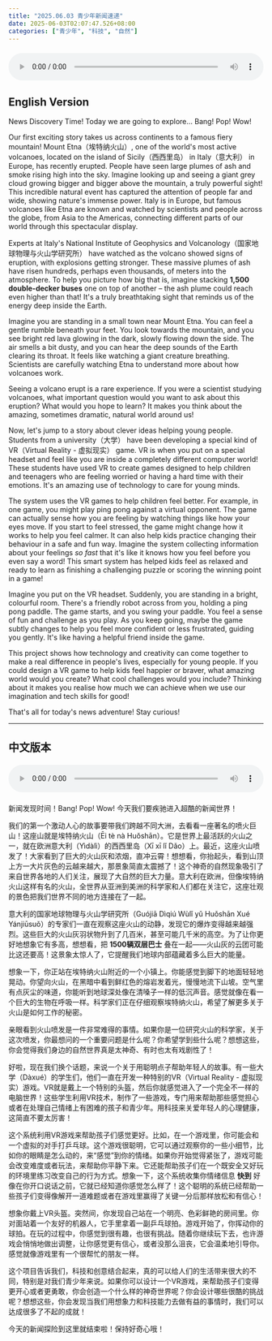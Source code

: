 ```yaml
---
title: "2025.06.03 青少年新闻速递"
date: 2025-06-03T02:07:47.526+08:00
categories: ["青少年", "科技", "自然"]
---
```

<audio controls style="width: 100%; max-width: 900px; margin: 1.5em 0; display: block;">
  <source src="/mp3/teen_news/20250603.en.mp3" type="audio/mpeg">
</audio>

## English Version

News Discovery Time! Today we are going to explore... Bang! Pop! Wow!

Our first exciting story takes us across continents to a famous fiery mountain! Mount Etna（埃特纳火山）, one of the world's most active volcanoes, located on the island of Sicily（西西里岛） in Italy（意大利） in Europe, has recently erupted. People have seen large plumes of ash and smoke rising high into the sky. Imagine looking up and seeing a giant grey cloud growing bigger and bigger above the mountain, a truly powerful sight! This incredible natural event has captured the attention of people far and wide, showing nature's immense power. Italy is in Europe, but famous volcanoes like Etna are known and watched by scientists and people across the globe, from Asia to the Americas, connecting different parts of our world through this spectacular display.

Experts at Italy's National Institute of Geophysics and Volcanology（国家地球物理与火山学研究所） have watched as the volcano showed signs of eruption, with explosions getting stronger. These massive plumes of ash have risen hundreds, perhaps even thousands, of meters into the atmosphere. To help you picture how big that is, imagine stacking **1,500 double-decker buses** one on top of another – the ash plume could reach even higher than that! It's a truly breathtaking sight that reminds us of the energy deep inside the Earth.

Imagine you are standing in a small town near Mount Etna. You can feel a gentle rumble beneath your feet. You look towards the mountain, and you see bright red lava glowing in the dark, slowly flowing down the side. The air smells a bit dusty, and you can hear the deep sounds of the Earth clearing its throat. It feels like watching a giant creature breathing. Scientists are carefully watching Etna to understand more about how volcanoes work.

Seeing a volcano erupt is a rare experience. If you were a scientist studying volcanoes, what important question would you want to ask about this eruption? What would you hope to learn? It makes you think about the amazing, sometimes dramatic, natural world around us!

Now, let's jump to a story about clever ideas helping young people. Students from a university（大学） have been developing a special kind of VR（Virtual Reality - 虚拟现实） game. VR is when you put on a special headset and feel like you are inside a completely different computer world! These students have used VR to create games designed to help children and teenagers who are feeling worried or having a hard time with their emotions. It's an amazing use of technology to care for young minds.

The system uses the VR games to help children feel better. For example, in one game, you might play ping pong against a virtual opponent. The game can actually sense how you are feeling by watching things like how your eyes move. If you start to feel stressed, the game might change how it works to help you feel calmer. It can also help kids practice changing their behaviour in a safe and fun way. Imagine the system collecting information about your feelings *so fast* that it's like it knows how you feel before you even say a word! This smart system has helped kids feel as relaxed and ready to learn as finishing a challenging puzzle or scoring the winning point in a game!

Imagine you put on the VR headset. Suddenly, you are standing in a bright, colourful room. There's a friendly robot across from you, holding a ping pong paddle. The game starts, and you swing your paddle. You feel a sense of fun and challenge as you play. As you keep going, maybe the game subtly changes to help you feel more confident or less frustrated, guiding you gently. It's like having a helpful friend inside the game.

This project shows how technology and creativity can come together to make a real difference in people's lives, especially for young people. If you could design a VR game to help kids feel happier or braver, what amazing world would you create? What cool challenges would you include? Thinking about it makes you realise how much we can achieve when we use our imagination and tech skills for good!

That's all for today's news adventure! Stay curious!

---

## 中文版本

<audio controls style="width: 100%; max-width: 900px; margin: 1.5em 0; display: block;">
  <source src="/mp3/teen_news/20250603.cn.mp3" type="audio/mpeg">
</audio>

新闻发现时间！Bang! Pop! Wow! 今天我们要疾驰进入超酷的新闻世界！

我们的第一个激动人心的故事要带我们跨越不同大洲，去看看一座著名的喷火巨山！这座山就是埃特纳火山（Ēi tè nà Huǒshān）。它是世界上最活跃的火山之一，就在欧洲意大利（Yìdàlì）的西西里岛（Xī xī lǐ Dǎo）上。最近，这座火山喷发了！大家看到了巨大的火山灰和浓烟，直冲云霄！想想看，你抬起头，看到山顶上方一大片灰色的云越来越大，那景象简直太震撼了！这个神奇的自然现象吸引了来自世界各地的人们关注，展现了大自然的巨大力量。意大利在欧洲，但像埃特纳火山这样有名的火山，全世界从亚洲到美洲的科学家和人们都在关注它，这座壮观的景色把我们世界不同的地方连接在了一起。

意大利的国家地球物理与火山学研究所（Guójiā Dìqiú Wùlǐ yǔ Huǒshān Xué Yánjiūsuǒ）的专家们一直在观察这座火山的动静，发现它的爆炸变得越来越强烈。这些巨大的火山灰羽状物升到了几百米，甚至可能几千米的高空。为了让你更好地想象它有多高，想想看，把 **1500辆双层巴士** 叠在一起——火山灰的云团可能比这还要高！这景象太惊人了，它提醒我们地球内部蕴藏着多么巨大的能量。

想象一下，你正站在埃特纳火山附近的一个小镇上。你能感觉到脚下的地面轻轻地晃动。你望向火山，在黑暗中看到鲜红色的熔岩发着光，慢慢地流下山坡。空气里有点灰尘的味道，你能听到地球深处像在清嗓子一样的低沉声音。感觉就像在看一个巨大的生物在呼吸一样。科学家们正在仔细观察埃特纳火山，希望了解更多关于火山是如何工作的秘密。

亲眼看到火山喷发是一件非常难得的事情。如果你是一位研究火山的科学家，关于这次喷发，你最想问的一个重要问题是什么呢？你希望学到些什么呢？想想这些，你会觉得我们身边的自然世界真是太神奇、有时也太有戏剧性了！

好啦，现在我们换个话题，来说一个关于用聪明点子帮助年轻人的故事。有一些大学（Dàxué）的学生们，他们一直在开发一种特别的VR（Virtual Reality - 虚拟现实）游戏。VR就是戴上一个特别的头盔，然后你就感觉进入了一个完全不一样的电脑世界！这些学生利用VR技术，制作了一些游戏，专门用来帮助那些感觉担心或者在处理自己情绪上有困难的孩子和青少年。用科技来关爱年轻人的心理健康，这简直不要太厉害！

这个系统利用VR游戏来帮助孩子们感觉更好。比如，在一个游戏里，你可能会和一个虚拟的对手打乒乓球。这个游戏很聪明，它可以通过观察你的一些小细节，比如你的眼睛是怎么动的，来“感觉”到你的情绪。如果你开始觉得紧张了，游戏可能会改变难度或者玩法，来帮助你平静下来。它还能帮助孩子们在一个既安全又好玩的环境里练习改变自己的行为方式。想象一下，这个系统收集你情绪信息 **快到** 好像在你开口说话之前，它就已经知道你感觉怎么样了！这个聪明的系统已经帮助一些孩子们变得像解开一道难题或者在游戏里赢得了关键一分后那样放松和有信心！

想象你戴上VR头盔。突然间，你发现自己站在一个明亮、色彩鲜艳的房间里。你对面站着一个友好的机器人，它手里拿着一副乒乓球拍。游戏开始了，你挥动你的球拍。在玩的过程中，你感觉到很有趣，也很有挑战。随着你继续玩下去，也许游戏会悄悄地做出调整，让你感觉更有信心，或者没那么沮丧，它会温柔地引导你。感觉就像游戏里有一个很帮忙的朋友一样。

这个项目告诉我们，科技和创意结合起来，真的可以给人们的生活带来很大的不同，特别是对我们青少年来说。如果你可以设计一个VR游戏，来帮助孩子们变得更开心或者更勇敢，你会创造一个什么样的神奇世界呢？你会设计哪些很酷的挑战呢？想想这些，你会发现当我们用想象力和科技能力去做有益的事情时，我们可以达成很多了不起的成就！

今天的新闻探险到这里就结束啦！保持好奇心哦！